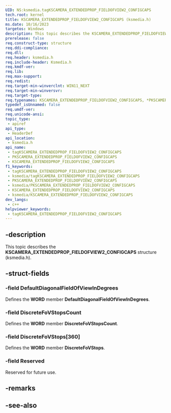 ```yaml
---
UID: NS:ksmedia.tagKSCAMERA_EXTENDEDPROP_FIELDOFVIEW2_CONFIGCAPS
tech.root: kernel
title: KSCAMERA_EXTENDEDPROP_FIELDOFVIEW2_CONFIGCAPS (ksmedia.h)
ms.date: 10/16/2023
targetos: Windows
description: This topic describes the KSCAMERA_EXTENDEDPROP_FIELDOFVIEW2_CONFIGCAPS structure (ksmedia.h).
prerelease: false
req.construct-type: structure
req.ddi-compliance: 
req.dll: 
req.header: ksmedia.h
req.include-header: Ksmedia.h
req.kmdf-ver: 
req.lib: 
req.max-support: 
req.redist: 
req.target-min-winverclnt: WIN11_NEXT
req.target-min-winversvr: 
req.target-type: 
req.typenames: KSCAMERA_EXTENDEDPROP_FIELDOFVIEW2_CONFIGCAPS, *PKSCAMERA_EXTENDEDPROP_FIELDOFVIEW2_CONFIGCAPS
typedef_isUnnamed: false
req.umdf-ver: 
req.unicode-ansi: 
topic_type:
 - apiref
api_type:
 - HeaderDef
api_location:
 - ksmedia.h
api_name:
 - tagKSCAMERA_EXTENDEDPROP_FIELDOFVIEW2_CONFIGCAPS
 - PKSCAMERA_EXTENDEDPROP_FIELDOFVIEW2_CONFIGCAPS
 - KSCAMERA_EXTENDEDPROP_FIELDOFVIEW2_CONFIGCAPS
f1_keywords:
 - tagKSCAMERA_EXTENDEDPROP_FIELDOFVIEW2_CONFIGCAPS
 - ksmedia/tagKSCAMERA_EXTENDEDPROP_FIELDOFVIEW2_CONFIGCAPS
 - PKSCAMERA_EXTENDEDPROP_FIELDOFVIEW2_CONFIGCAPS
 - ksmedia/PKSCAMERA_EXTENDEDPROP_FIELDOFVIEW2_CONFIGCAPS
 - KSCAMERA_EXTENDEDPROP_FIELDOFVIEW2_CONFIGCAPS
 - ksmedia/KSCAMERA_EXTENDEDPROP_FIELDOFVIEW2_CONFIGCAPS
dev_langs:
 - c++
helpviewer_keywords:
 - tagKSCAMERA_EXTENDEDPROP_FIELDOFVIEW2_CONFIGCAPS
---
```


## -description

This topic describes the **KSCAMERA_EXTENDEDPROP_FIELDOFVIEW2_CONFIGCAPS** structure (ksmedia.h).

## -struct-fields

### -field DefaultDiagonalFieldOfViewInDegrees

Defines the **WORD** member **DefaultDiagonalFieldOfViewInDegrees**.

### -field DiscreteFoVStopsCount

Defines the **WORD** member **DiscreteFoVStopsCount**.

### -field DiscreteFoVStops[360]

Defines the **WORD** member **DiscreteFoVStops**.

### -field Reserved

Reserved for future use.

## -remarks

## -see-also
